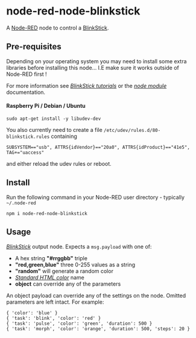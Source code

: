 node-red-node-blinkstick
========================

A <a href="http://nodered.org" target="_new">Node-RED</a> node to control a <a href="http://www.blinkstick.com/" target="_new">BlinkStick</a>.

Pre-requisites
--------------

Depending on your operating system you may need to install some extra libraries before installing this node... I.E make sure it works outside of Node-RED first !

For more information see <i><a href="http://www.blinkstick.com/help/tutorials" target="_new">BlinkStick tutorials</a></i> or the <i><a href="https://github.com/arvydas/blinkstick-node" target="_new">node module</a></i> documentation.

#### Raspberry Pi / Debian / Ubuntu

    sudo apt-get install -y libudev-dev

You also currently need to create a file `/etc/udev/rules.d/80-blinkstick.rules` containing

    SUBSYSTEM=="usb", ATTRS{idVendor}=="20a0", ATTRS{idProduct}=="41e5", TAG+="uaccess"

and either reload the udev rules or reboot.

Install
-------

Run the following command in your Node-RED user directory - typically `~/.node-red`

    npm i node-red-node-blinkstick

Usage
-----

<i><a href="http://www.blinkstick.com" target="_new">BlinkStick</a></i> output node.
Expects a `msg.payload` with one of:

* A hex string <b>"#rrggbb"</b> triple
* <b>"red,green,blue"</b> three 0-255 values as a string
* <b>"random"</b> will generate a random color
* <i><a href="http://www.w3schools.com/html/html_colornames.asp" target="_new">Standard HTML color</a></i> name
* <b>object</b> can override any of the parameters

An object payload can override any of the settings on the node. Omitted parameters are left intact. For example:

    { 'color': 'blue' }
    { 'task': 'blink', 'color': 'red' }
    { 'task': 'pulse', 'color': 'green', 'duration': 500 }
    { 'task': 'morph', 'color': 'orange', 'duration': 500, 'steps': 20 }
